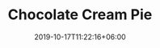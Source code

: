 ---
title: "Chocolate Cream Pie"
date: 2019-10-17T11:22:16+06:00
draft: false

# meta description
description : "Available all year"

# product Price
price: "25"
priceBefore: ""

# type must be "products"
type: "cream"

# product Images
# first image will be shown in the product page
images:
  - image: "images/cream-pies/chocolate1.jpg"
  - image: "images/cream-pies/chocolate2.jpg"
  - image: "images/cream-pies/chocolate3.jpg"
  - image: "images/cream-pies/chocolate4.jpg"
---